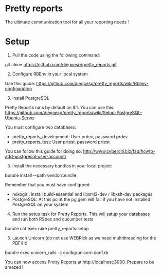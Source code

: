Pretty reports
==============

The ultimate communication tool for all your reporting needs !

Setup
=====

1) Pull the code using the following command:

git clone https://github.com/diegoesp/pretty_reports.git

2) Configure RBEnv in your local system

Use this guide: https://github.com/diegoesp/pretty_reports/wiki/Rbenv-configuration

3) Install PostgreSQL

Pretty Reports runs by default on 9.1. You can use this: https://github.com/diegoesp/pretty_reports/wiki/Setup-PostgreSQL-Ubuntu-Server

You must configure two databases:

* pretty_reports_development: User prdev, password prdev
* pretty_reports_test: User prtest, password prtest

You can follow this guide for doing so: http://www.cyberciti.biz/faq/howto-add-postgresql-user-account/

3) Install the necessary bundles in your local project

bundle install --path vendor/bundle

Remember that you must have configured:

* nokogiri: install build-essential and libxml2-dev / libxslt-dev packages
* PostgreSQL: At this point the pg gem will fail if you have not installed PostgreSQL on your system

4) Run the setup task for Pretty Reports. This will setup your databases and run both RSpec and cucumber tests

bundle cat exec rake pretty_reports:setup

5) Launch Unicorn (do not use WEBRick as we need multithreading for the PDFKit)

bundle exec unicorn_rails -c config/unicorn.conf.rb

You can now access Pretty Reports at http://localhost:3000. Prepare to be amazed !